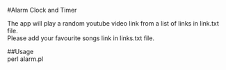 #Alarm Clock and Timer

The app will play a random youtube video link from a list of links in link.txt file.  
Please add your favourite songs link in links.txt file.

##Usage  
perl alarm.pl


